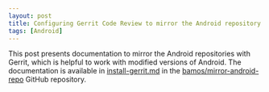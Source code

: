 ```yaml
---
layout: post
title: Configuring Gerrit Code Review to mirror the Android repository
tags: [Android]
---
```


This post presents documentation to mirror the Android repositories
with Gerrit, which is helpful to work with modified versions of Android.
The documentation is available in
[install-gerrit.md](https://github.com/bamos/mirror-android-repo/blob/master/install-gerrit.md)
in the [bamos/mirror-android-repo](https://github.com/bamos/mirror-android-repo/blob/master/install-gerrit.md) GitHub repository.
